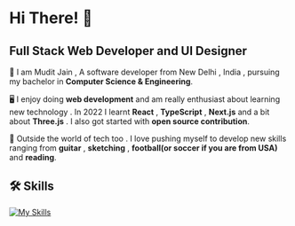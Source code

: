 
# Hi There! 👋



## Full Stack Web Developer and UI Designer

🎩 I am Mudit Jain , A software developer from New Delhi , India , pursuing my bachelor in **Computer Science & Engineering**.

🖥️ I enjoy doing **web development** and am really enthusiast about learning new technology . In 2022 I learnt **React** , **TypeScript** , **Next.js** and a bit about **Three.js** . I also got started with **open source contribution**.

🎸 Outside the world of tech too . I love pushing myself to develop new skills ranging from **guitar** , **sketching** , **football(or soccer if you are from USA)** and **reading**.
## 🛠 Skills
[![My Skills](https://skillicons.dev/icons?i=js,html,css,c,cpp,typescript,react,next,bootstrap,sass,tailwind,materialui,nodejs,express,figma,solidity,mysql)](https://skillicons.dev)
